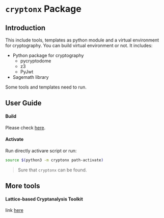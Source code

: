 # `cryptonx` Package

## Introduction

This include tools, templates as python module and a virtual environment for cryptography. 
You can build virtual environment or not. It includes:
- Python package for cryptography
    - pycryptodome
    - z3
    - PyJwt
- Sagemath library  

Some tools and templates need to run.

## User Guide

#### Build

Please check [here](build-venv.md).

#### Activate

Run directly activare script or run:
```bash
source $(python3 -m cryptonx path-activate)
```
> Sure that `cryptonx` can be found.

## More tools

#### Lattice-based Cryptanalysis Toolkit

link [here](https://github.com/josephsurin/lattice-based-cryptanalysis)  

